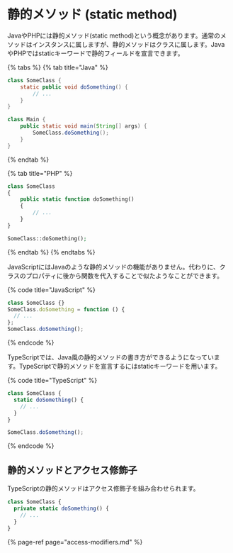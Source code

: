 # 静的メソッド \(static method\)

JavaやPHPには静的メソッド\(static method\)という概念があります。通常のメソッドはインスタンスに属しますが、静的メソッドはクラスに属します。JavaやPHPではstaticキーワードで静的フィールドを宣言できます。

{% tabs %}
{% tab title="Java" %}
```java
class SomeClass {
    static public void doSomething() {
        // ...
    }
}

class Main {
    public static void main(String[] args) {
        SomeClass.doSomething();
    }
}
```
{% endtab %}

{% tab title="PHP" %}
```php
class SomeClass
{
    public static function doSomething()
    {
        // ...
    }
}

SomeClass::doSomething();
```
{% endtab %}
{% endtabs %}

JavaScriptにはJavaのような静的メソッドの機能がありません。代わりに、クラスのプロパティに後から関数を代入することで似たようなことができます。

{% code title="JavaScript" %}
```javascript
class SomeClass {}
SomeClass.doSomething = function () {
  // ...
};
SomeClass.doSomething();
```
{% endcode %}

TypeScriptでは、Java風の静的メソッドの書き方ができるようになっています。TypeScriptで静的メソッドを宣言するにはstaticキーワードを用います。

{% code title="TypeScript" %}
```typescript
class SomeClass {
  static doSomething() {
    // ...
  }
}

SomeClass.doSomething();
```
{% endcode %}

## 静的メソッドとアクセス修飾子

TypeScriptの静的メソッドはアクセス修飾子を組み合わせられます。

```typescript
class SomeClass {
  private static doSomething() {
    // ...
  }
}
```

{% page-ref page="access-modifiers.md" %}


